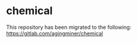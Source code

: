 # chemical

This repository has been migrated to the following:
https://gitlab.com/agingminer/chemical
